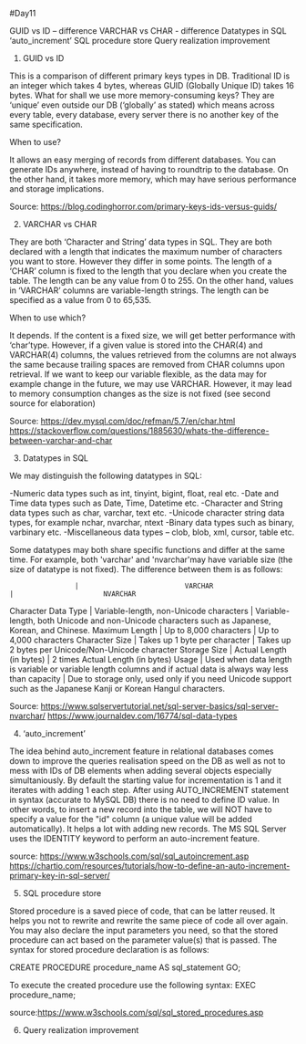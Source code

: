 #Day11

GUID vs ID – difference 
VARCHAR vs CHAR - difference
Datatypes in SQL
‘auto_increment’
SQL procedure store
Query realization improvement

1.	GUID vs ID

This is a comparison of different primary keys types in DB. Traditional ID is an integer which takes 4 bytes, whereas GUID (Globally Unique ID) takes 16 bytes. What for shall we use more memory-consuming keys? They are ‘unique’ even outside our DB (‘globally’ as stated) which means across every table, every database, every server there is no another key of the same specification.

When to use?

It allows an easy merging of records from different databases. You can generate IDs anywhere, instead of having to roundtrip to the database. On the other hand, it takes more memory, which may have serious performance and storage implications.

Source:
https://blog.codinghorror.com/primary-keys-ids-versus-guids/

2.	VARCHAR vs CHAR

They are both ‘Character and String’ data types in SQL. They are both declared with a length that indicates the maximum number of characters you want to store. However they differ in some points. The length of a ‘CHAR’ column is fixed to the length that you declare when you create the table. The length can be any value from 0 to 255. On the other hand, values in ‘VARCHAR’ columns are variable-length strings. The length can be specified as a value from 0 to 65,535.

When to use which?

It depends. If the content is a fixed size, we will get better performance with ‘char’type. However, if a given value is stored into the CHAR(4) and VARCHAR(4) columns, the values retrieved from the columns are not always the same because trailing spaces are removed from CHAR columns upon retrieval. If we want to keep our variable flexible, as the data may for example change in the future, we may use VARCHAR. However, it may lead to memory consumption changes as the size is not fixed (see second source for elaboration)

Source:
https://dev.mysql.com/doc/refman/5.7/en/char.html
https://stackoverflow.com/questions/1885630/whats-the-difference-between-varchar-and-char

3.	Datatypes in SQL

We may distinguish the following datatypes in SQL:

-Numeric data types such as int, tinyint, bigint, float, real etc.
-Date and Time data types such as Date, Time, Datetime etc.
-Character and String data types such as char, varchar, text etc.
-Unicode character string data types, for example nchar, nvarchar, ntext    -Binary data types such as binary, varbinary etc.
-Miscellaneous data types – clob, blob, xml, cursor, table etc.


Some datatypes may both share specific functions and differ at the same time. For example, both 'varchar' and 'nvarchar'may have variable size (the size of datatype is not fixed). 
The difference between them is as follows:


                    |                          VARCHAR                             |                      NVARCHAR

Character Data Type |	 Variable-length, non-Unicode characters	                   |  Variable-length, both Unicode and non-Unicode characters such as Japanese, Korean, and Chinese.
Maximum Length	    |  Up to 8,000 characters	                                     |  Up to 4,000 characters
Character Size	    |  Takes up 1 byte per character	                             |  Takes up 2 bytes per Unicode/Non-Unicode character
Storage Size	      |  Actual Length (in bytes)	                                   |  2 times Actual Length (in bytes)
Usage	              |  Used when data length is variable or variable length
                       columns and if actual data is always way less than capacity |	Due to storage only, used only if you need Unicode support 
                                                                                      such as the Japanese Kanji or Korean Hangul characters.

Source:
https://www.sqlservertutorial.net/sql-server-basics/sql-server-nvarchar/
https://www.journaldev.com/16774/sql-data-types

4.	‘auto_increment’

  The idea behind auto_increment feature in relational databases comes down to improve the queries realisation speed on the DB as well as not to mess with IDs of DB elements when adding several objects especially simultaniously. By default the starting value for incrementation is 1 and it iterates with adding 1 each step. After using AUTO_INCREMENT statement in syntax (accurate to MySQL DB) there is no need to define ID value. In other words, to insert a new record into the table, we will NOT have to specify a value for the "id" column (a unique value will be added automatically). It helps a lot with adding new records. The MS SQL Server uses the IDENTITY keyword to perform an auto-increment feature. 
  
source: 
https://www.w3schools.com/sql/sql_autoincrement.asp
https://chartio.com/resources/tutorials/how-to-define-an-auto-increment-primary-key-in-sql-server/ 



5.	SQL procedure store

Stored procedure is a saved piece of code, that can be latter reused. It helps you not to rewrite and rewrite the same piece of code all over again. You may also declare the input parameters you need, so that the stored procedure can act based on the parameter value(s) that is passed. The syntax for stored procedure declaration is as follows:

CREATE PROCEDURE procedure_name
AS
sql_statement
GO; 

To execute the created procedure use the following syntax:
EXEC procedure_name; 

source:https://www.w3schools.com/sql/sql_stored_procedures.asp


6.	Query realization improvement


